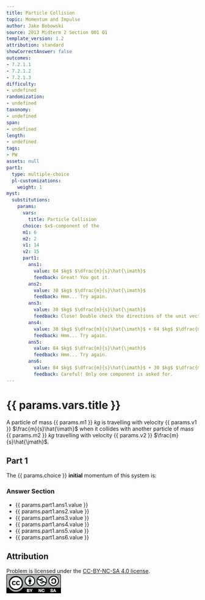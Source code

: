 ```yaml
---
title: Particle Collision
topic: Momentum and Impulse
author: Jake Bobowski
source: 2013 Midterm 2 Section 001 Q1
template_version: 1.2
attribution: standard
showCorrectAnswer: false
outcomes:
- 7.2.1.1
- 7.2.1.2
- 7.2.1.3
difficulty:
- undefined
randomization:
- undefined
taxonomy:
- undefined
span:
- undefined
length:
- undefined
tags:
- PW
assets: null
part1:
  type: multiple-choice
  pl-customizations:
    weight: 1
myst:
  substitutions:
    params:
      vars:
        title: Particle Collision
      choice: $x$-component of the
      m1: 6
      m2: 2
      v1: 14
      v2: 15
      part1:
        ans1:
          value: 84 $kg$ $\dfrac{m}{s}\hat{\imath}$
          feedback: Great! You got it.
        ans2:
          value: 30 $kg$ $\dfrac{m}{s}\hat{\imath}$
          feedback: Hmm... Try again.
        ans3:
          value: 30 $kg$ $\dfrac{m}{s}\hat{\jmath}$
          feedback: Close! Double check the directions of the unit vectors.
        ans4:
          value: 30 $kg$ $\dfrac{m}{s}\hat{\imath}$ + 84 $kg$ $\dfrac{m}{s}\hat{\jmath}$
          feedback: Hmm... Try again.
        ans5:
          value: 84 $kg$ $\dfrac{m}{s}\hat{\jmath}$
          feedback: Hmm... Try again.
        ans6:
          value: 84 $kg$ $\dfrac{m}{s}\hat{\imath}$ + 30 $kg$ $\dfrac{m}{s}\hat{\jmath}$
          feedback: Careful! Only one component is asked for.
---
```

# {{ params.vars.title }}
A particle of mass {{ params.m1 }} $kg$ is travelling with velocity {{ params.v1 }} $\frac{m}{s}\hat{\imath}$ when it collides with another particle of mass {{ params.m2 }} $kg$ travelling with velocity {{ params.v2 }} $\frac{m}{s}\hat{\jmath}$.

## Part 1

The {{ params.choice }} **initial** momentum of this system is:

### Answer Section

- {{ params.part1.ans1.value }}
- {{ params.part1.ans2.value }}
- {{ params.part1.ans3.value }}
- {{ params.part1.ans4.value }}
- {{ params.part1.ans5.value }}
- {{ params.part1.ans6.value }}

## Attribution

Problem is licensed under the [CC-BY-NC-SA 4.0 license](https://creativecommons.org/licenses/by-nc-sa/4.0/).<br> ![The Creative Commons 4.0 license requiring attribution-BY, non-commercial-NC, and share-alike-SA license.](https://raw.githubusercontent.com/firasm/bits/master/by-nc-sa.png)